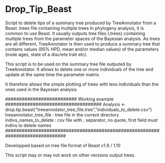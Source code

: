 # Drop_Tip_Beast
Script to delete tips of a summary tree produced by TreeAnnotator from a Beast .trees file containing multiple trees
 In phylogeny analysis, it is common to use Beast.
 It usually outputs tree files (.trees) containing multiple trees
 from the parameter spaces of the Bayesian analysis.
 As trees are all different, TreeAnnotator is then used to produce a summary tree
 that contains values (95% HPD, mean and/or median values) of the parameters (node ages, state of a discrete trait etc).

 This script is to be used on the summary tree file outputed by TreeAnnotator. 
 It allows to delete one or more individuals of the tree and update
 at the same time the parameter matrix.

 It therefore allows the simple plotting of trees with less individuals
 than the ones used in the Bayesian analysis


########################## Working example ###################################
  Analysis <- drop.tip.beast("treeannotator_tree_file.tree","individuals_to_delete.csv")
  treeannotator_tree_file : tree file in the current directory
  indivs_names_to_delete : csv file with ; separator, no quote,
  first field must indivs to delete names
##############################################################################


 Developped based on tree file format of Beast v1.9 / 1.10
 
 This script may or may not work on other versions output trees.
